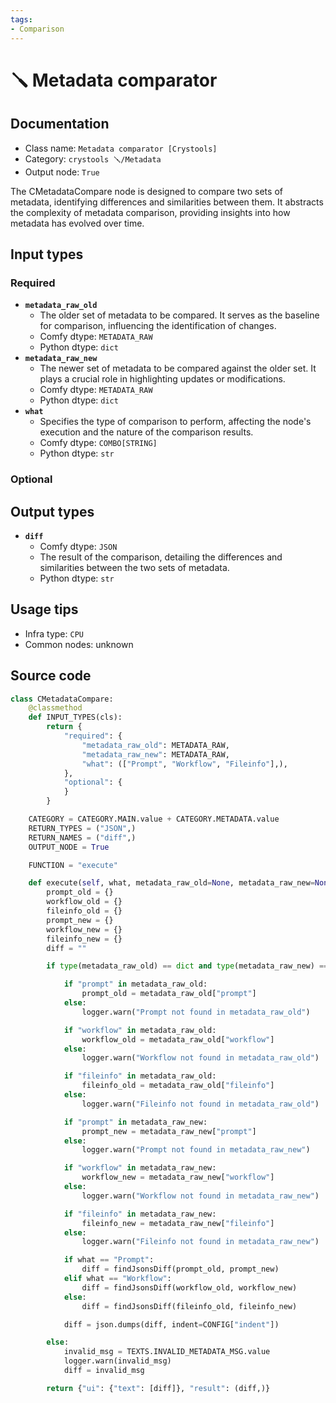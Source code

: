 ```yaml
---
tags:
- Comparison
---
```


# 🪛 Metadata comparator
## Documentation
- Class name: `Metadata comparator [Crystools]`
- Category: `crystools 🪛/Metadata`
- Output node: `True`

The CMetadataCompare node is designed to compare two sets of metadata, identifying differences and similarities between them. It abstracts the complexity of metadata comparison, providing insights into how metadata has evolved over time.
## Input types
### Required
- **`metadata_raw_old`**
    - The older set of metadata to be compared. It serves as the baseline for comparison, influencing the identification of changes.
    - Comfy dtype: `METADATA_RAW`
    - Python dtype: `dict`
- **`metadata_raw_new`**
    - The newer set of metadata to be compared against the older set. It plays a crucial role in highlighting updates or modifications.
    - Comfy dtype: `METADATA_RAW`
    - Python dtype: `dict`
- **`what`**
    - Specifies the type of comparison to perform, affecting the node's execution and the nature of the comparison results.
    - Comfy dtype: `COMBO[STRING]`
    - Python dtype: `str`
### Optional
## Output types
- **`diff`**
    - Comfy dtype: `JSON`
    - The result of the comparison, detailing the differences and similarities between the two sets of metadata.
    - Python dtype: `str`
## Usage tips
- Infra type: `CPU`
- Common nodes: unknown


## Source code
```python
class CMetadataCompare:
    @classmethod
    def INPUT_TYPES(cls):
        return {
            "required": {
                "metadata_raw_old": METADATA_RAW,
                "metadata_raw_new": METADATA_RAW,
                "what": (["Prompt", "Workflow", "Fileinfo"],),
            },
            "optional": {
            }
        }

    CATEGORY = CATEGORY.MAIN.value + CATEGORY.METADATA.value
    RETURN_TYPES = ("JSON",)
    RETURN_NAMES = ("diff",)
    OUTPUT_NODE = True

    FUNCTION = "execute"

    def execute(self, what, metadata_raw_old=None, metadata_raw_new=None):
        prompt_old = {}
        workflow_old = {}
        fileinfo_old = {}
        prompt_new = {}
        workflow_new = {}
        fileinfo_new = {}
        diff = ""

        if type(metadata_raw_old) == dict and type(metadata_raw_new) == dict:

            if "prompt" in metadata_raw_old:
                prompt_old = metadata_raw_old["prompt"]
            else:
                logger.warn("Prompt not found in metadata_raw_old")

            if "workflow" in metadata_raw_old:
                workflow_old = metadata_raw_old["workflow"]
            else:
                logger.warn("Workflow not found in metadata_raw_old")

            if "fileinfo" in metadata_raw_old:
                fileinfo_old = metadata_raw_old["fileinfo"]
            else:
                logger.warn("Fileinfo not found in metadata_raw_old")

            if "prompt" in metadata_raw_new:
                prompt_new = metadata_raw_new["prompt"]
            else:
                logger.warn("Prompt not found in metadata_raw_new")

            if "workflow" in metadata_raw_new:
                workflow_new = metadata_raw_new["workflow"]
            else:
                logger.warn("Workflow not found in metadata_raw_new")

            if "fileinfo" in metadata_raw_new:
                fileinfo_new = metadata_raw_new["fileinfo"]
            else:
                logger.warn("Fileinfo not found in metadata_raw_new")

            if what == "Prompt":
                diff = findJsonsDiff(prompt_old, prompt_new)
            elif what == "Workflow":
                diff = findJsonsDiff(workflow_old, workflow_new)
            else:
                diff = findJsonsDiff(fileinfo_old, fileinfo_new)

            diff = json.dumps(diff, indent=CONFIG["indent"])

        else:
            invalid_msg = TEXTS.INVALID_METADATA_MSG.value
            logger.warn(invalid_msg)
            diff = invalid_msg

        return {"ui": {"text": [diff]}, "result": (diff,)}

```
